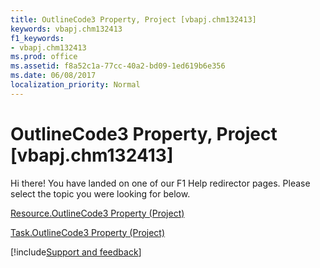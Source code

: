 ```yaml
---
title: OutlineCode3 Property, Project [vbapj.chm132413]
keywords: vbapj.chm132413
f1_keywords:
- vbapj.chm132413
ms.prod: office
ms.assetid: f8a52c1a-77cc-40a2-bd09-1ed619b6e356
ms.date: 06/08/2017
localization_priority: Normal
---
```



# OutlineCode3 Property, Project [vbapj.chm132413]

Hi there! You have landed on one of our F1 Help redirector pages. Please select the topic you were looking for below.

[Resource.OutlineCode3 Property (Project)](https://msdn.microsoft.com/library/1e5e4596-8e62-5b8d-c4e0-18467df727cf%28Office.15%29.aspx)

[Task.OutlineCode3 Property (Project)](https://msdn.microsoft.com/library/25bd9ac0-8c49-b328-b69e-0a2a38e22be4%28Office.15%29.aspx)

[!include[Support and feedback](~/includes/feedback-boilerplate.md)]